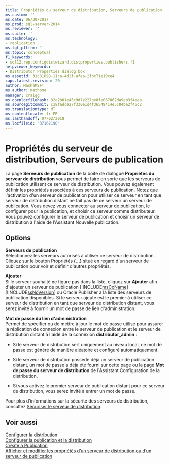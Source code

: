 ```yaml
---
title: Propriétés du serveur de distribution, Serveurs de publication | Microsoft Docs
ms.custom: ''
ms.date: 06/30/2017
ms.prod: sql-server-2014
ms.reviewer: ''
ms.suite: ''
ms.technology:
- replication
ms.tgt_pltfrm: ''
ms.topic: conceptual
f1_keywords:
- sql12.rep.configdistwizard.distproperties.publishers.f1
helpviewer_keywords:
- Distributor Properties dialog box
ms.assetid: 31c81898-11ca-4d2f-afea-2fbc71e19ce4
caps.latest.revision: 20
author: MashaMSFT
ms.author: mathoma
manager: craigg
ms.openlocfilehash: 32e2801e45c9d7e227be8fe067062da9eb3f4eea
ms.sourcegitcommit: c18fadce27f330e1d4f36549414e5c84ba2f46c2
ms.translationtype: MT
ms.contentlocale: fr-FR
ms.lasthandoff: 07/02/2018
ms.locfileid: "37162190"
---
```

# <a name="distributor-properties-publishers"></a>Propriétés du serveur de distribution, Serveurs de publication
  La page **Serveurs de publication** de la boîte de dialogue **Propriétés du serveur de distribution** vous permet de faire en sorte que les serveurs de publication utilisent ce serveur de distribution. Vous pouvez également définir les propriétés associées à ces serveurs de publication. Notez que l'activation d'un serveur de publication pour utiliser ce serveur en tant que serveur de distribution distant ne fait pas de ce serveur un serveur de publication. Vous devez vous connecter au serveur de publication, le configurer pour la publication, et choisir ce serveur comme distributeur. Vous pouvez configurer le serveur de publication et choisir un serveur de distribution à l'aide de l'Assistant Nouvelle publication.  
  
## <a name="options"></a>Options  
 **Serveurs de publication**  
 Sélectionnez les serveurs autorisés à utiliser ce serveur de distribution. Cliquez sur le bouton Propriétés **(...)** situé en regard d'un serveur de publication pour voir et définir d'autres propriétés.  
  
 **Ajouter**  
 Si le serveur souhaité ne figure pas dans la liste, cliquez sur **Ajouter** afin d'ajouter un serveur de publication [!INCLUDE[msCoName](../../includes/msconame-md.md)] [!INCLUDE[ssNoVersion](../../includes/ssnoversion-md.md)] ou Oracle Publisher à la liste des serveurs de publication disponibles. Si le serveur ajouté est le premier à utiliser ce serveur de distribution en tant que serveur de distribution distant, vous serez invité à fournir un mot de passe de lien d'administration.  
  
 **Mot de passe du lien d'administration**  
 Permet de spécifier ou de mettre à jour le mot de passe utilisé pour assurer la réplication de connexion entre le serveur de publication et le serveur de distribution distant à l'aide de la connexion **distributor_admin** :  
  
-   Si le serveur de distribution sert uniquement au niveau local, ce mot de passe est généré de manière aléatoire et configuré automatiquement.  
  
-   Si le serveur de distribution possède déjà un serveur de publication distant, un mot de passe a déjà été fourni sur cette page ou la page **Mot de passe du serveur de distribution** de l'Assistant Configuration de la distribution.  
  
-   Si vous activez le premier serveur de publication distant pour ce serveur de distribution, vous serez invité à entrer un mot de passe.  
  
 Pour plus d’informations sur la sécurité des serveurs de distribution, consultez [Sécuriser le serveur de distribution](security/secure-the-distributor.md).  
  
## <a name="see-also"></a>Voir aussi  
 [Configurer la distribution](configure-distribution.md)   
 [Configurer la publication et la distribution](configure-publishing-and-distribution.md)   
 [Create a Publication](publish/create-a-publication.md)   
 [Afficher et modifier les propriétés d’un serveur de distribution ou d’un serveur de publication](view-and-modify-distributor-and-publisher-properties.md)  
  
  
